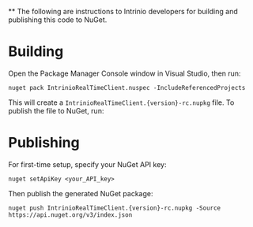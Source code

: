 ** The following are instructions to Intrinio developers for building and publishing this code to NuGet.

# Building

Open the Package Manager Console window in Visual Studio, then run:

```
nuget pack IntrinioRealTimeClient.nuspec -IncludeReferencedProjects
```

This will create a `IntrinioRealTimeClient.{version}-rc.nupkg` file. To publish the file to NuGet, run:

# Publishing

For first-time setup, specify your NuGet API key:

```
nuget setApiKey <your_API_key>
```

Then publish the generated NuGet package:

```
nuget push IntrinioRealTimeClient.{version}-rc.nupkg -Source https://api.nuget.org/v3/index.json
```
